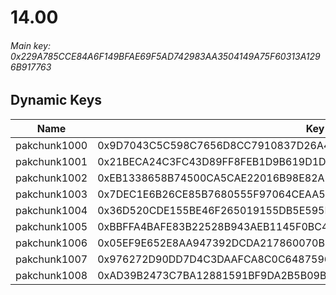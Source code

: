 # 14.00

###### *Main key: 0x229A785CCE84A6F149BFAE69F5AD742983AA3504149A75F60313A1296B917763*

## Dynamic Keys

| Name         | Key                                                                |
|--------------|--------------------------------------------------------------------|
| pakchunk1000 | 0x9D7043C5C598C7656D8CC7910837D26A4F7E7FD6923A0ADCC69F0629E52221DE |
| pakchunk1001 | 0x21BECA24C3FC43D89FF8FEB1D9B619D1D0B9DFC0782CBDC9D53708CB7AC19479 |
| pakchunk1002 | 0xEB1338658B74500CA5CAE22016B98E82AE1F6151F60A113340D725F0A190174A |
| pakchunk1003 | 0x7DEC1E6B26CE85B7680555F97064CEAA5C788DFDC674F98A6A711F726DEDB943 |
| pakchunk1004 | 0x36D520CDE155BE46F265019155DB5E595EB51E3103F4C5EABAA955287A3773F3 |
| pakchunk1005 | 0xBBFFA4BAFE83B22528B943AEB1145F0BC4E2E6B08A86C808CB1C8E9CB1F7321D |
| pakchunk1006 | 0x05EF9E652E8AA947392DCDA217860070B11EF92EFC9EE2C22B8E4717F7431835 |
| pakchunk1007 | 0x976272D90DD7D4C3DAAFCA8C0C648759685DB15B1843B86CA84605300E83F1F2 |
| pakchunk1008 | 0xAD39B2473C7BA12881591BF9DA2B5B09B00594B232ED6E9D6680DC7F24CC9B2A |

